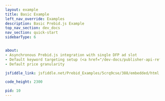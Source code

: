 ```yaml
---
layout: example
title: Basic Example
left_nav_override: Examples
description: Basic Prebid.js Example
top_nav_section: dev_docs
nav_section: quick-start
sidebarType: 6


about:
- Asynchronous Prebid.js integration with single DFP ad slot
- Default keyword targeting setup (<a href="/dev-docs/publisher-api-reference.html#bidderSettingsDefault">reference</a>)
- Default price granularity

jsfiddle_link: jsfiddle.net/Prebid_Examples/5crq9cse/388/embedded/html,result

code_height: 2300

pid: 10
---
```

